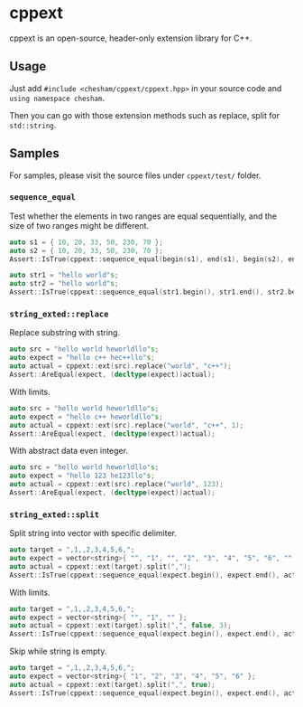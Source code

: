 #   cppext

cppext is an open-source, header-only extension library for C++.

##  Usage

  Just add `#include <chesham/cppext/cppext.hpp>` in your source code and `using namespace chesham`.

  Then you can go with those extension methods such as replace, split for `std::string`.

##  Samples

  For samples, please visit the source files under `cppext/test/` folder.

### `sequence_equal`

Test whether the elements in two ranges are equal sequentially, and the size of two ranges might be different.

```cpp
auto s1 = { 10, 20, 33, 50, 230, 70 };
auto s2 = { 10, 20, 33, 50, 230, 70 };
Assert::IsTrue(cppext::sequence_equal(begin(s1), end(s1), begin(s2), end(s2)));

auto str1 = "hello world"s;
auto str2 = "hello world"s;
Assert::IsTrue(cppext::sequence_equal(str1.begin(), str1.end(), str2.begin(), str2.end()));
```

### `string_exted::replace`

  Replace substring with string.

  ```cpp
  auto src = "hello world heworldllo"s;
  auto expect = "hello c++ hec++llo"s;
  auto actual = cppext::ext(src).replace("world", "c++");
  Assert::AreEqual(expect, (decltype(expect))actual);
  ```

  With limits.

  ```cpp
  auto src = "hello world heworldllo"s;
  auto expect = "hello c++ heworldllo"s;
  auto actual = cppext::ext(src).replace("world", "c++", 1);
  Assert::AreEqual(expect, (decltype(expect))actual);
  ```

  With abstract data even integer.

  ```cpp
  auto src = "hello world heworldllo"s;
  auto expect = "hello 123 he123llo"s;
  auto actual = cppext::ext(src).replace("world", 123);
  Assert::AreEqual(expect, (decltype(expect))actual);
  ```

### `string_exted::split`

  Split string into vector with specific delimiter.

  ```cpp
  auto target = ",1,,2,3,4,5,6,";
  auto expect = vector<string>{ "", "1", "", "2", "3", "4", "5", "6", "" };
  auto actual = cppext::ext(target).split(",");
  Assert::IsTrue(cppext::sequence_equal(expect.begin(), expect.end(), actual.begin(), actual.end()));
  ```

  With limits.

  ```cpp
  auto target = ",1,,2,3,4,5,6,";
  auto expect = vector<string>{ "", "1", "" };
  auto actual = cppext::ext(target).split(",", false, 3);
  Assert::IsTrue(cppext::sequence_equal(expect.begin(), expect.end(), actual.begin(), actual.end()));
  ```

  Skip while string is empty.

  ```cpp
  auto target = ",1,,2,3,4,5,6,";
  auto expect = vector<string>{ "1", "2", "3", "4", "5", "6" };
  auto actual = cppext::ext(target).split(",", true);
  Assert::IsTrue(cppext::sequence_equal(expect.begin(), expect.end(), actual.begin(), actual.end()));
  ```
